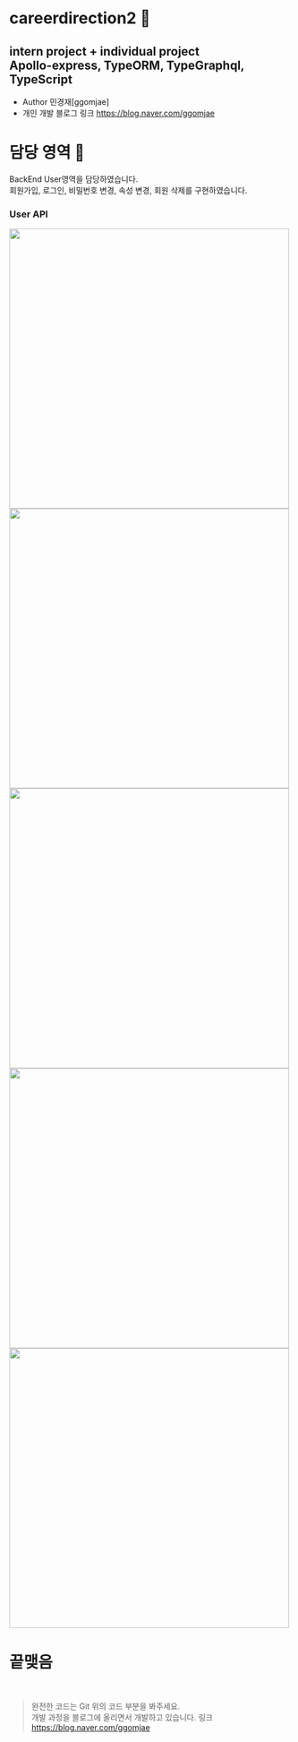 careerdirection2 🐻
============ 
intern project +  individual project <br>
Apollo-express, TypeORM, TypeGraphql, TypeScript
- 
* Author 민경재[ggomjae] <br>
* 개인 개발 블로그 링크 <https://blog.naver.com/ggomjae> <br>

# 담당 영역 🔨
BackEnd User영역을 담당하였습니다. <br>
회원가입, 로그인, 비밀번호 변경, 속성 변경, 회원 삭제를 구현하였습니다.

### User API

<div>
    <img width ="500" src = "https://user-images.githubusercontent.com/43604493/94987126-d4e9dd00-059e-11eb-9ef3-65df6eaf8cf7.JPG">
</div>

<div>
    <img width ="500" src = "https://user-images.githubusercontent.com/43604493/94987128-d61b0a00-059e-11eb-9f57-75ca31683eeb.JPG">
</div>

<div>
    <img width ="500" src = "https://user-images.githubusercontent.com/43604493/94987129-d6b3a080-059e-11eb-809d-c05f67d53f79.JPG">
</div>

<div>
    <img width ="500" src = "https://user-images.githubusercontent.com/43604493/94987131-d74c3700-059e-11eb-8752-f1bf131719c1.JPG">
</div>

<div>
    <img width ="500" src = "https://user-images.githubusercontent.com/43604493/94987132-d915fa80-059e-11eb-8502-e799f590d4ab.JPG">
</div>

# 끝맺음
<br>

> 완전한 코드는 Git 위의 코드 부분을 봐주세요. <br>
> 개발 과정을 블로그에 올리면서 개발하고 있습니다. 링크 <https://blog.naver.com/ggomjae> <br>